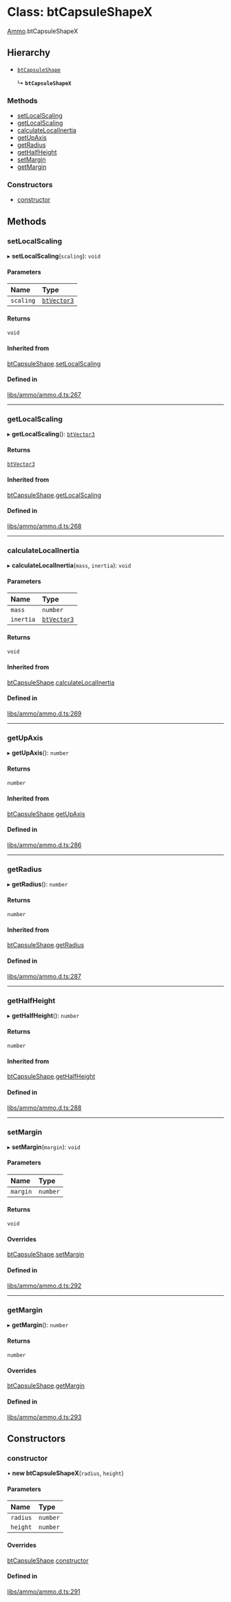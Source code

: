 # Class: btCapsuleShapeX

[Ammo](../modules/Ammo.md).btCapsuleShapeX

## Hierarchy

- [`btCapsuleShape`](Ammo.btCapsuleShape.md)

  ↳ **`btCapsuleShapeX`**


### Methods

- [setLocalScaling](Ammo.btCapsuleShapeX.md#setlocalscaling)
- [getLocalScaling](Ammo.btCapsuleShapeX.md#getlocalscaling)
- [calculateLocalInertia](Ammo.btCapsuleShapeX.md#calculatelocalinertia)
- [getUpAxis](Ammo.btCapsuleShapeX.md#getupaxis)
- [getRadius](Ammo.btCapsuleShapeX.md#getradius)
- [getHalfHeight](Ammo.btCapsuleShapeX.md#gethalfheight)
- [setMargin](Ammo.btCapsuleShapeX.md#setmargin)
- [getMargin](Ammo.btCapsuleShapeX.md#getmargin)

### Constructors

- [constructor](Ammo.btCapsuleShapeX.md#constructor)

## Methods

### setLocalScaling

▸ **setLocalScaling**(`scaling`): `void`

#### Parameters

| Name | Type |
| :------ | :------ |
| `scaling` | [`btVector3`](Ammo.btVector3.md) |

#### Returns

`void`

#### Inherited from

[btCapsuleShape](Ammo.btCapsuleShape.md).[setLocalScaling](Ammo.btCapsuleShape.md#setlocalscaling)

#### Defined in

[libs/ammo/ammo.d.ts:267](https://github.com/Orillusion/orillusion/blob/main/src/libs/ammo/ammo.d.ts#L267)

___

### getLocalScaling

▸ **getLocalScaling**(): [`btVector3`](Ammo.btVector3.md)

#### Returns

[`btVector3`](Ammo.btVector3.md)

#### Inherited from

[btCapsuleShape](Ammo.btCapsuleShape.md).[getLocalScaling](Ammo.btCapsuleShape.md#getlocalscaling)

#### Defined in

[libs/ammo/ammo.d.ts:268](https://github.com/Orillusion/orillusion/blob/main/src/libs/ammo/ammo.d.ts#L268)

___

### calculateLocalInertia

▸ **calculateLocalInertia**(`mass`, `inertia`): `void`

#### Parameters

| Name | Type |
| :------ | :------ |
| `mass` | `number` |
| `inertia` | [`btVector3`](Ammo.btVector3.md) |

#### Returns

`void`

#### Inherited from

[btCapsuleShape](Ammo.btCapsuleShape.md).[calculateLocalInertia](Ammo.btCapsuleShape.md#calculatelocalinertia)

#### Defined in

[libs/ammo/ammo.d.ts:269](https://github.com/Orillusion/orillusion/blob/main/src/libs/ammo/ammo.d.ts#L269)

___

### getUpAxis

▸ **getUpAxis**(): `number`

#### Returns

`number`

#### Inherited from

[btCapsuleShape](Ammo.btCapsuleShape.md).[getUpAxis](Ammo.btCapsuleShape.md#getupaxis)

#### Defined in

[libs/ammo/ammo.d.ts:286](https://github.com/Orillusion/orillusion/blob/main/src/libs/ammo/ammo.d.ts#L286)

___

### getRadius

▸ **getRadius**(): `number`

#### Returns

`number`

#### Inherited from

[btCapsuleShape](Ammo.btCapsuleShape.md).[getRadius](Ammo.btCapsuleShape.md#getradius)

#### Defined in

[libs/ammo/ammo.d.ts:287](https://github.com/Orillusion/orillusion/blob/main/src/libs/ammo/ammo.d.ts#L287)

___

### getHalfHeight

▸ **getHalfHeight**(): `number`

#### Returns

`number`

#### Inherited from

[btCapsuleShape](Ammo.btCapsuleShape.md).[getHalfHeight](Ammo.btCapsuleShape.md#gethalfheight)

#### Defined in

[libs/ammo/ammo.d.ts:288](https://github.com/Orillusion/orillusion/blob/main/src/libs/ammo/ammo.d.ts#L288)

___

### setMargin

▸ **setMargin**(`margin`): `void`

#### Parameters

| Name | Type |
| :------ | :------ |
| `margin` | `number` |

#### Returns

`void`

#### Overrides

[btCapsuleShape](Ammo.btCapsuleShape.md).[setMargin](Ammo.btCapsuleShape.md#setmargin)

#### Defined in

[libs/ammo/ammo.d.ts:292](https://github.com/Orillusion/orillusion/blob/main/src/libs/ammo/ammo.d.ts#L292)

___

### getMargin

▸ **getMargin**(): `number`

#### Returns

`number`

#### Overrides

[btCapsuleShape](Ammo.btCapsuleShape.md).[getMargin](Ammo.btCapsuleShape.md#getmargin)

#### Defined in

[libs/ammo/ammo.d.ts:293](https://github.com/Orillusion/orillusion/blob/main/src/libs/ammo/ammo.d.ts#L293)

## Constructors

### constructor

• **new btCapsuleShapeX**(`radius`, `height`)

#### Parameters

| Name | Type |
| :------ | :------ |
| `radius` | `number` |
| `height` | `number` |

#### Overrides

[btCapsuleShape](Ammo.btCapsuleShape.md).[constructor](Ammo.btCapsuleShape.md#constructor)

#### Defined in

[libs/ammo/ammo.d.ts:291](https://github.com/Orillusion/orillusion/blob/main/src/libs/ammo/ammo.d.ts#L291)
